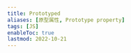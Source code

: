 ```yaml
---
title: Prototyped
aliases: [原型属性, Prototype property]
tags: [JS]
enableToc: true
lastmod: 2022-10-21
---
```

